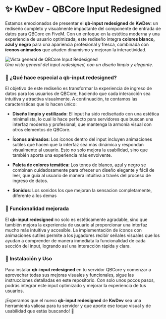 # ✨ KwDev - QBCore Input Redesigned

Estamos emocionados de presentar el **qb-input redesigned** de **KwDev**: un rediseño completo y visualmente impactante del componente de entrada de datos para QBCore en FiveM. Con un enfoque en la estética moderna y una experiencia de usuario optimizada, este rediseño integra **colores blanco, azul y negro** para una apariencia profesional y fresca, combinada con **íconos animados** que añaden dinamismo y mejoran la interactividad.

![Vista general de QBCore Input Redesigned](https://i.postimg.cc/DzFW1dgP/Captura-de-pantalla-2024-10-25-165915.png)  
*Una vista general del input redesigned, con un diseño limpio y elegante.*

### 🎨 ¿Qué hace especial a qb-input redesigned?
El objetivo de este rediseño es transformar la experiencia de ingreso de datos para los usuarios de QBCore, haciendo que cada interacción sea intuitiva y atractiva visualmente. A continuación, te contamos las características que lo hacen único:

- **Diseño limpio y estilizado**: El input ha sido rediseñado con una estética minimalista, lo cual lo hace perfecto para servidores que buscan una interfaz moderna y profesional, que mantenga la armonía visual con otros elementos de QBCore.

- **Íconos animados**: Los íconos dentro del input incluyen animaciones sutiles que hacen que la interfaz sea más dinámica y respondan visualmente al usuario. Esto no solo mejora la usabilidad, sino que también aporta una experiencia más envolvente.

- **Paleta de colores temática**: Los tonos de blanco, azul y negro se combinan cuidadosamente para ofrecer un diseño elegante y fácil de leer, que guía al usuario de manera intuitiva a través del proceso de ingreso de datos.

- **Sonidos**: Los sonidos los que mejoran la sensacion completamente, diferente a los demas

### 🚀 Funcionalidad mejorada

El **qb-input redesigned** no solo es estéticamente agradable, sino que también mejora la experiencia de usuario al proporcionar una interfaz mucho más intuitiva y accesible. La implementación de íconos con animaciones sutiles permite a los jugadores recibir señales visuales que los ayudan a comprender de manera inmediata la funcionalidad de cada sección del input, logrando así una interacción rápida y clara.

### 📄 Instalación y Uso
Para instalar **qb-input redesigned** en tu servidor QBCore y comenzar a aprovechar todas sus mejoras visuales y funcionales, sigue las instrucciones detalladas en este repositorio. Con solo unos pocos pasos, podrás integrar este input optimizado y mejorar la experiencia de tus usuarios.

¡Esperamos que el nuevo **qb-input redesigned** de **KwDev** sea una herramienta valiosa para tu servidor y que aporte ese toque visual y de usabilidad que estás buscando! 🚀
